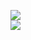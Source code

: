 [![](https://img.shields.io/badge/Made%20With-Github%20Spray-lightgrey.svg?style=for-the-badge&logo=github)](https://github.com/Annihil/github-spray#1400)  
[![](https://i.imgur.com/2DrTn0Z.gif)](https://github.com/Annihil/github-spray)